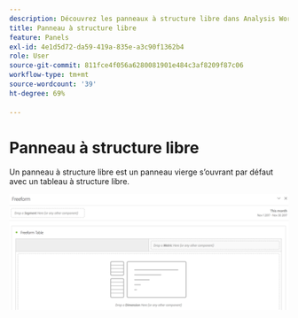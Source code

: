 ```yaml
---
description: Découvrez les panneaux à structure libre dans Analysis Workspace.
title: Panneau à structure libre
feature: Panels
exl-id: 4e1d5d72-da59-419a-835e-a3c90f1362b4
role: User
source-git-commit: 811fce4f056a6280081901e484c3af8209f87c06
workflow-type: tm+mt
source-wordcount: '39'
ht-degree: 69%

---
```


# Panneau à structure libre

Un panneau à structure libre est un panneau vierge s’ouvrant par défaut avec un tableau à structure libre.

![Panneau à structure libre par défaut qui affiche un panneau vierge avec un tableau à structure libre.](assets/freeform-panel.png)
